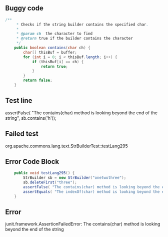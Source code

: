 

## Buggy code
```java
/**
     * Checks if the string builder contains the specified char.
     *
     * @param ch  the character to find
     * @return true if the builder contains the character
     */
    public boolean contains(char ch) {
        char[] thisBuf = buffer;
        for (int i = 0; i < thisBuf.length; i++) {
            if (thisBuf[i] == ch) {
                return true;
            }
        }
        return false;
    }
```

## Test line
assertFalse( "The contains(char) method is looking beyond the end of the string", sb.contains('h'));

## Failed test
org.apache.commons.lang.text.StrBuilderTest::testLang295

## Error Code Block
```java
    public void testLang295() {
        StrBuilder sb = new StrBuilder("onetwothree");
        sb.deleteFirst("three");
        assertFalse( "The contains(char) method is looking beyond the end of the string", sb.contains('h'));
        assertEquals( "The indexOf(char) method is looking beyond the end of the string", -1, sb.indexOf('h'));
    }
```

## Error
junit.framework.AssertionFailedError: The contains(char) method is looking beyond the end of the string